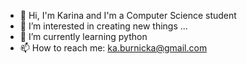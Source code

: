  - 👋 Hi, I'm Karina and I'm a Computer Science student
 - 👀 I’m interested in creating new things ...
 - 🌱 I’m currently learning python
 - 📫 How to reach me: ka.burnicka@gmail.com

<!---
kburnicka/kburnicka is a ✨ special ✨ repository because its `README.md` (this file) appears on your GitHub profile.
You can click the Preview link to take a look at your changes.
--->
